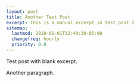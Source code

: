 ```yaml
---
layout: post
title: Another Test Post
excerpt: This is a manual excerpt in test post 2
sitemap:
  lastmod: 2010-01-01T12:49:30-05:00
  changefreq: hourly
  priority: 0.8
---
```


Test post with blank excerpt.

Another paragraph.
